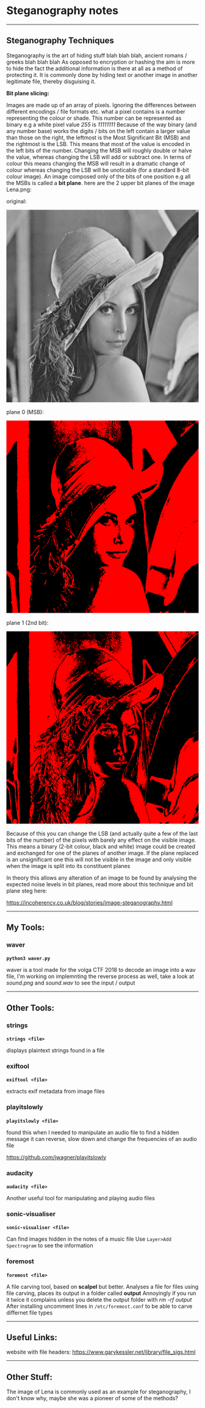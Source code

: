 #     Steganography notes

----------------------------------------------------------------------------
## Steganography Techniques

Steganography is the art of hiding stuff blah blah blah, ancient romans / greeks blah blah blah
As opposed to encryption or hashing the aim is more to hide the fact the additional information is there at all as a method of protecting it. It is commonly done by hiding text or another image in another legitimate file, thereby disguising it.

**Bit plane slicing:**

Images are made up of an array of pixels. Ignoring the differences between different encodings / file formats etc. what a pixel contains is a number representing the colour or shade. This number can be represented as binary e.g a white pixel value *255* is *11111111*
Because of the way binary (and any number base) works the digits / bits on the left contain a larger value than those on the right, the leftmost is the Most Significant Bit (MSB) and the rightmost is the LSB.
This means that most of the value is encoded in the left bits of the number. Changing the MSB will roughly double or halve the value, whereas changing the LSB will add or subtract one.
In terms of colour this means changing the MSB will result in a dramatic change of colour whereas changing the LSB will be unoticable (for a standard 8-bit colour image).
An image composed only of the bits of one position e.g all the MSBs is called a **bit plane**. here are the 2 upper bit planes of the image Lena.png:

original:

![alt text](https://github.com/Jrhenderson11/CTFTools/blob/master/Steg/lena.png "Original")

plane 0 (MSB):

![alt text](https://github.com/Jrhenderson11/CTFTools/blob/master/Steg/plane0.bmp "MSB plane")

plane 1 (2nd bit):

![alt text](https://github.com/Jrhenderson11/CTFTools/blob/master/Steg/plane1.bmp "2nd bit plane")


Because of this you can change the LSB (and actually quite a few of the last bits of the number) of the pixels with barely any effect on the visible image.
This means a binary (2-bit colour, black and white) image could be created and exchanged for one of the planes of another image. If the plane replaced is an unsignificant one this will not be visible in the image and only visible when the image is split into its constituent planes

In theory this allows any alteration of an image to be found by analysing the expected noise levels in bit planes, read more about this technique and bit plane steg here: 
	
https://incoherency.co.uk/blog/stories/image-steganography.html

----------------------------------------------------------------------------
## My Tools:

### waver
**`python3 waver.py`**

waver is a tool made for the volga CTF 2018 to decode an image into a wav file, I'm working on implemnting the reverse process as well, take a look at *sound.png* and *sound.wav* to see the input / output

----------------------------------------------------------------------------
## Other Tools:

### strings
**`strings <file>`**

displays plaintext strings found in a file

### exiftool
**`exiftool <file>`**

extracts exif metadata from image files  

### playitslowly
**`playitslowly <file>`**

found this when I needed to manipulate an audio file to find a hidden message
it can reverse, slow down and change the frequencies of an audio file

https://github.com/jwagner/playitslowly

### audacity
**`audacity <file>`**

Another useful tool for manipulating and playing audio files

### sonic-visualiser
**`sonic-visualiser <file>`**

Can find images hidden in the notes of a music file
Use `Layer>Add Spectrogram` to see the information 

### foremost
**`foremost <file>`**

A file carving tool, based on **scalpel** but better. Analyses a file for files using file carving, places its output in a folder called **output**
Annoyingly if you run it twice it complains unless you delete the output folder with *rm -rf output*
After installing uncomment lines in `/etc/foremost.conf` to be able to carve differnet file types


----------------------------------------------------------------------------

## Useful Links:

website with file headers:
https://www.garykessler.net/library/file_sigs.html

----------------------------------------------------------------------------

## Other Stuff:

The image of Lena is commonly used as an example for steganography, I don't know why, maybe she was a pioneer of some of the methods?